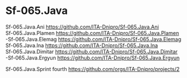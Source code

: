 # Sf-065.Java
Sf-065.Java.Ani		https://github.com/ITA-Dnipro/Sf-065.Java.Ani <br>
Sf-065.Java.Plamen	https://github.com/ITA-Dnipro/Sf-065.Java.Plamen <br>
-Sf-065.Java.Elemag	https://github.com/ITA-Dnipro/Sf-065.Java.Elemag <br>
Sf-065.Java.Ina		https://github.com/ITA-Dnipro/Sf-065.Java.Ina <br>
Sf-065.Java.Dimitar	https://github.com/ITA-Dnipro/Sf-065.Java.Dimitar <br>
-Sf-065.Java.Ergyun	https://github.com/ITA-Dnipro/Sf-065.Java.Ergyun <br>

Sf-065.Java.Sprint fourth
https://github.com/orgs/ITA-Dnipro/projects/2
